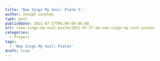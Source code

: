 ```yaml
---
title: 'Now Sings My Soul: Psalm 3:'
author: Joseph Louthan
type: post
publishDate: 2021-07-27T06:00:00-06:00
url: /now-sings-my-soul-psalm/2021-07-27-am-now-sings-my-soul-psalm/
categories:
  - Prayers
tags:
  - 'Now Sings My Soul: Psalms'
draft: true
---
```

<div style="font-variant: small-caps;">

</div>

